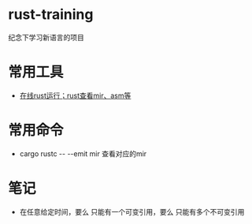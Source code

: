 # rust-training
纪念下学习新语言的项目

# 常用工具
* [在线rust运行；rust查看mir、asm等](https://play.rust-lang.org/)

# 常用命令
* cargo rustc --  --emit mir 查看对应的mir

# 笔记
* 在任意给定时间，要么 只能有一个可变引用，要么 只能有多个不可变引用



